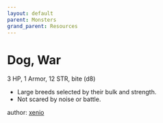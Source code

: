 ```yaml
---
layout: default
parent: Monsters
grand_parent: Resources 
--- 
```


# Dog, War
3 HP, 1 Armor, 12 STR, bite (d8)  
- Large breeds selected by their bulk and strength.  
- Not scared by noise or battle.  

author: [xenio](https://xenioinabottle.blogspot.com) 
